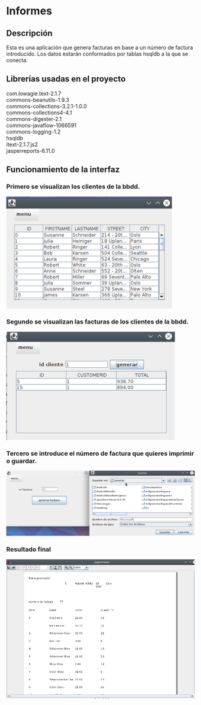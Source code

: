 # Informes

<h2>Descripción </h2>
Esta es una aplicación que genera facturas en base a un número de factura introducido. Los datos estarán conformados por tablas hsqldb a la que se conecta.

<h2>Librerías usadas en el proyecto </h2>

com.lowagie.text-2.1.7 <br>
commons-beanutils-1.9.3 <br>
commons-collections-3.2.1-1.0.0 <br>
commons-collections4-4.1 <br>
commons-digester-2.1 <br>
commons-javaflow-1066591 <br>
commons-logging-1.2 <br>
hsqldb <br>
itext-2.1.7.js2 <br>
jasperreports-6.11.0 <br>

<h2>Funcionamiento de la interfaz</h2>

<h3>Primero se visualizan los clientes de la bbdd.</h3>

![img1](./Informes/1.png)
  
 <h3>Segundo se visualizan las facturas de los clientes de la bbdd.</h3>
 
![img2](./Informes/2.png)

 <h3>Tercero se introduce el número de factura que quieres imprimir o guardar.</h3>

![img3](./Informes/3.png)

 <h3>Resultado final</h3>

![img4](./Informes/4.png)


